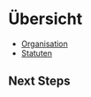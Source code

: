 # Übersicht

- [Organisation](https://github.com/posmocoop/general/blob/master/organization.md)
- [Statuten](https://github.com/posmocoop/general/blob/master/statutes.md)


## Next Steps

